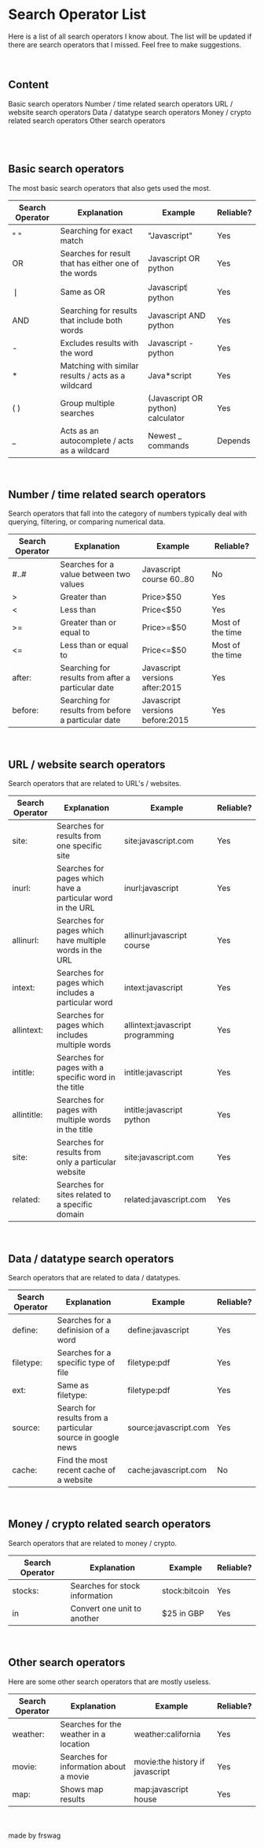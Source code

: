 # Search Operator List
Here is a list of all search operators I know about. The list will be updated if there are search operators that I missed. Feel free to make suggestions.

‎<br />

## Content
Basic search operators 
Number / time related search operators
URL / website search operators
Data / datatype search operators
Money / crypto related search operators
Other search operators

<br />
<br />

## Basic search operators 
The most basic search operators that also gets used the most.

| Search Operator       | Explanation           | Example               | Reliable?             |
|-----------------------|-----------------------|-----------------------|-----------------------|
| " " | Searching for exact match | "Javascript" | Yes |
| OR | Searches for result that has either one of the words | Javascript OR python | Yes |
| ❘ | Same as OR | Javascript︳python | Yes |
| AND | Searching for results that include both words | Javascript AND python | Yes |
| - | Excludes results with the word | Javascript -python | Yes |
| * | Matching with similar results / acts as a wildcard | Java*script | Yes |
| ( ) | Group multiple searches | (Javascript OR python) calculator | Yes |
| _ | Acts as an autocomplete / acts as a wildcard | Newest _ commands | Depends |

<br />

## Number / time related search operators
Search operators that fall into the category of numbers typically deal with querying, filtering, or comparing numerical data.

| Search Operator       | Explanation           | Example               | Reliable?             |
|-----------------------|-----------------------|-----------------------|-----------------------|
| #..# | Searches for a value between two values | Javascript course $60..$80 | No |
| > | Greater than | Price>$50 | Yes |
| < | Less than | Price<$50 | Yes |
| >= | Greater than or equal to | Price>=$50 | Most of the time |
| <= | Less than or equal to | Price<=$50 | Most of the time |
| after: | Searching for results from after a particular date | Javascript versions after:2015 | Yes |
| before: | Searching for results from before a particular date | Javascript versions before:2015 | Yes |

<br />

## URL / website search operators
Search operators that are related to URL's / websites.

| Search Operator       | Explanation           | Example               | Reliable?             |
|-----------------------|-----------------------|-----------------------|-----------------------|
| site: | Searches for results from one specific site | site:javascript.com | Yes |
| inurl: | Searches for pages which have a particular word in the URL | inurl:javascript | Yes |
| allinurl: | Searches for pages which have multiple words in the URL | allinurl:javascript course | Yes |
| intext: | Searches for pages which includes a particular word | intext:javascript | Yes |
| allintext: | Searches for pages which includes multiple words | allintext:javascript programming | Yes |
| intitle: | Searches for pages with a specific word in the title | intitle:javascript | Yes |
| allintitle: | Searches for pages with multiple words in the title | intitle:javascript python | Yes |
| site: | Searches for results from only a particular website | site:javascript.com | Yes |
| related: | Searches for sites related to a specific domain | related:javascript.com | Yes |

<br />

## Data / datatype search operators
Search operators that are related to data / datatypes.

| Search Operator       | Explanation           | Example               | Reliable?             |
|-----------------------|-----------------------|-----------------------|-----------------------|
| define: | Searches for a definision of a word | define:javascript | Yes |
| filetype: | Searches for a specific type of file | filetype:pdf | Yes |
| ext: | Same as filetype: | filetype:pdf | Yes |
| source: | Search for results from a particular source in google news | source:javascript.com | Yes |
| cache: | Find the most recent cache of a website | cache:javascript.com | No |

<br />

## Money / crypto related search operators
Search operators that are related to money / crypto.

| Search Operator       | Explanation           | Example               | Reliable?             |
|-----------------------|-----------------------|-----------------------|-----------------------|
| stocks: | Searches for stock information | stock:bitcoin | Yes |
| in | Convert one unit to another | $25 in GBP | Yes |

<br />

## Other search operators
Here are some other search operators that are mostly useless.

| Search Operator       | Explanation           | Example               | Reliable?             |
|-----------------------|-----------------------|-----------------------|-----------------------|
| weather: | Searches for the weather in a location | weather:california | Yes |
| movie: | Searches for information about a movie | movie:the history if javascript | Yes |
| map: | Shows map results | map:javascript house | Yes |

<br />
<br />
made by frswag
